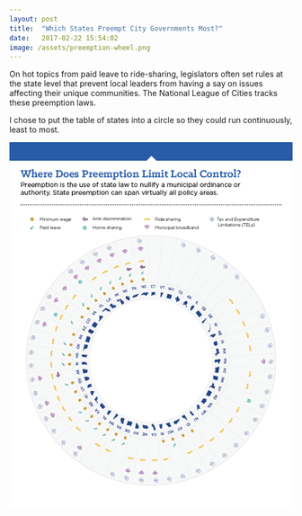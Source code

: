 ```yaml
---
layout: post
title:  "Which States Preempt City Governments Most?"
date:   2017-02-22 15:54:02
image: /assets/preemption-wheel.png
---
```


On hot topics from paid leave to ride-sharing, legislators often set rules at the state level that prevent local leaders from having a say on issues affecting their unique communities. The National League of Cities tracks these preemption laws.

I chose to put the table of states into a circle so they could run continuously, least to most.


[![Wheel of 50 states with preemption policies](/assets/Preemption.png)](http://nlc.org/sites/default/files/2017-02/NLC%20Preemption%20Report%202017.pdf)
